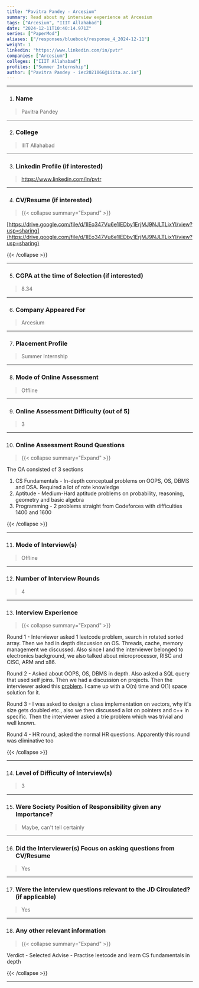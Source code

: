 ```yaml
---
title: "Pavitra Pandey - Arcesium"
summary: Read about my interview experience at Arcesium
tags: ["Arcesium", "IIIT Allahabad"]
date: "2024-12-11T10:40:14.971Z"
series: ["PaperMod"]
aliases: ["/responses/bluebook/response_4_2024-12-11"]
weight: 1
linkedin: "https://www.linkedin.com/in/pvtr"
companies: ["Arcesium"]
colleges: ["IIIT Allahabad"]
profiles: ["Summer Internship"]
author: ["Pavitra Pandey - iec2021066@iiita.ac.in"]
---
```

---
1. ### Name

> Pavitra Pandey

---

2. ### College

> IIIT Allahabad

---

3. ### Linkedin Profile (if interested)

> https://www.linkedin.com/in/pvtr

---

4. ### CV/Resume (if interested)

> {{< collapse summary="Expand" >}}

[https://drive.google.com/file/d/1lEo347Vu6e1lEDby1ErjMJ9NJLTLixYI/view?usp=sharing](https://drive.google.com/file/d/1lEo347Vu6e1lEDby1ErjMJ9NJLTLixYI/view?usp=sharing)

{{< /collapse >}}

---

5. ### CGPA at the time of Selection (if interested) 

> 8.34

---

6. ### Company Appeared For

> Arcesium

---

7. ### Placement Profile

> Summer Internship

---

8. ### Mode of Online Assessment

> Offline

---

9. ### Online Assessment Difficulty (out of 5)

> 3

---

10. ### Online Assessment Round Questions

> {{< collapse summary="Expand" >}}

The OA consisted of 3 sections
1. CS Fundamentals - In-depth conceptual problems on OOPS, OS, DBMS and DSA. Required a lot of rote knowledge
2. Aptitude - Medium-Hard aptitude problems on probability, reasoning, geometry and basic algebra
3. Programming - 2 problems straight from Codeforces with difficulties 1400 and 1600

{{< /collapse >}}

---

11. ### Mode of Interview(s)

> Offline

---

12. ### Number of Interview Rounds

> 4

---

13. ### Interview Experience

> {{< collapse summary="Expand" >}}

Round 1 - Interviewer asked 1 leetcode problem, search in rotated sorted array. Then we had in depth discussion on OS. Threads, cache, memory management we discussed. Also since I and the interviewer belonged to electronics background, we also talked about microprocessor, RISC and CISC, ARM and x86.

Round 2 - Asked about OOPS, OS, DBMS in depth. Also asked a SQL query that used self joins. Then we had a discussion on projects. Then the interviewer asked this [problem](https://www.geeksforgeeks.org/the-celebrity-problem/). I came up with a O(n) time and O(1) space solution for it.

Round 3 - I was asked to design a class implementation on vectors, why it's size gets doubled etc., also we then discussed a lot on pointers and c++ in specific. Then the interviewer asked a trie problem which was trivial and well known. 

Round 4 - HR round, asked the normal HR questions. Apparently this round was eliminative too

{{< /collapse >}}

---

14. ### Level of Difficulty of Interview(s)

> 3

---

15. ### Were Society Position of Responsibility given any Importance?

> Maybe, can't tell certainly

---

16. ### Did the Interviewer(s) Focus on asking questions from CV/Resume

> Yes

---

17. ### Were the interview questions relevant to the JD Circulated? (if applicable)

> Yes

---

18. ### Any other relevant information

> {{< collapse summary="Expand" >}}

Verdict - Selected 
Advise - Practise leetcode and learn CS fundamentals in depth

{{< /collapse >}}

---

